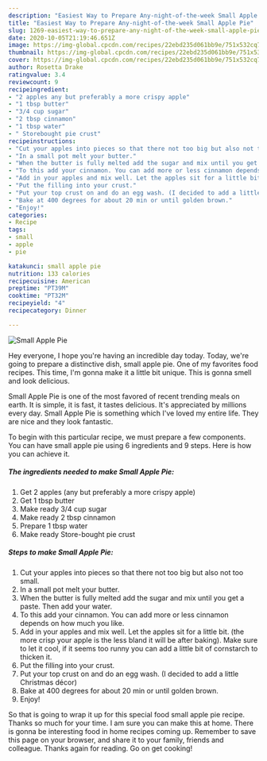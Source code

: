 ```yaml
---
description: "Easiest Way to Prepare Any-night-of-the-week Small Apple Pie"
title: "Easiest Way to Prepare Any-night-of-the-week Small Apple Pie"
slug: 1269-easiest-way-to-prepare-any-night-of-the-week-small-apple-pie
date: 2020-10-05T21:19:46.651Z
image: https://img-global.cpcdn.com/recipes/22ebd235d061bb9e/751x532cq70/small-apple-pie-recipe-main-photo.jpg
thumbnail: https://img-global.cpcdn.com/recipes/22ebd235d061bb9e/751x532cq70/small-apple-pie-recipe-main-photo.jpg
cover: https://img-global.cpcdn.com/recipes/22ebd235d061bb9e/751x532cq70/small-apple-pie-recipe-main-photo.jpg
author: Rosetta Drake
ratingvalue: 3.4
reviewcount: 9
recipeingredient:
- "2 apples any but preferably a more crispy apple"
- "1 tbsp butter"
- "3/4 cup sugar"
- "2 tbsp cinnamon"
- "1 tbsp water"
- " Storebought pie crust"
recipeinstructions:
- "Cut your apples into pieces so that there not too big but also not too small."
- "In a small pot melt your butter."
- "When the butter is fully melted add the sugar and mix until you get a paste. Then add your water."
- "To this add your cinnamon. You can add more or less cinnamon depends on how much you like."
- "Add in your apples and mix well. Let the apples sit for a little bit. (the more crisp your apple is the less bland it will be after baking). Make sure to let it cool, if it seems too runny you can add a little bit of cornstarch to thicken it."
- "Put the filling into your crust."
- "Put your top crust on and do an egg wash. (I decided to add a little Christmas décor)"
- "Bake at 400 degrees for about 20 min or until golden brown."
- "Enjoy!"
categories:
- Recipe
tags:
- small
- apple
- pie

katakunci: small apple pie 
nutrition: 133 calories
recipecuisine: American
preptime: "PT39M"
cooktime: "PT32M"
recipeyield: "4"
recipecategory: Dinner

---
```



![Small Apple Pie](https://img-global.cpcdn.com/recipes/22ebd235d061bb9e/751x532cq70/small-apple-pie-recipe-main-photo.jpg)

Hey everyone, I hope you're having an incredible day today. Today, we're going to prepare a distinctive dish, small apple pie. One of my favorites food recipes. This time, I'm gonna make it a little bit unique. This is gonna smell and look delicious.

Small Apple Pie is one of the most favored of recent trending meals on earth. It is simple, it is fast, it tastes delicious. It's appreciated by millions every day. Small Apple Pie is something which I've loved my entire life. They are nice and they look fantastic.




To begin with this particular recipe, we must prepare a few components. You can have small apple pie using 6 ingredients and 9 steps. Here is how you can achieve it.

<!--inarticleads1-->

##### The ingredients needed to make Small Apple Pie:

1. Get 2 apples (any but preferably a more crispy apple)
1. Get 1 tbsp butter
1. Make ready 3/4 cup sugar
1. Make ready 2 tbsp cinnamon
1. Prepare 1 tbsp water
1. Make ready  Store-bought pie crust




<!--inarticleads2-->

##### Steps to make Small Apple Pie:

1. Cut your apples into pieces so that there not too big but also not too small.
1. In a small pot melt your butter.
1. When the butter is fully melted add the sugar and mix until you get a paste. Then add your water.
1. To this add your cinnamon. You can add more or less cinnamon depends on how much you like.
1. Add in your apples and mix well. Let the apples sit for a little bit. (the more crisp your apple is the less bland it will be after baking). Make sure to let it cool, if it seems too runny you can add a little bit of cornstarch to thicken it.
1. Put the filling into your crust.
1. Put your top crust on and do an egg wash. (I decided to add a little Christmas décor)
1. Bake at 400 degrees for about 20 min or until golden brown.
1. Enjoy!




So that is going to wrap it up for this special food small apple pie recipe. Thanks so much for your time. I am sure you can make this at home. There is gonna be interesting food in home recipes coming up. Remember to save this page on your browser, and share it to your family, friends and colleague. Thanks again for reading. Go on get cooking!
